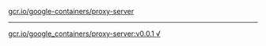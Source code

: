 [gcr.io/google-containers/proxy-server](https://hub.docker.com/r/sqeven/proxy-server/tags/) 

----
[gcr.io/google_containers/proxy-server:v0.0.1 √](https://hub.docker.com/r/sqeven/proxy-server/tags/)


